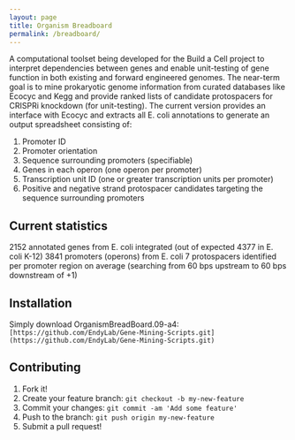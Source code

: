 ```yaml
---
layout: page
title: Organism Breadboard
permalink: /breadboard/
---
```


A computational toolset being developed for the Build a Cell project to interpret dependencies between genes and enable unit-testing of gene function in both existing and forward engineered genomes. The near-term goal is to mine prokaryotic genome information from curated databases like Ecocyc and Kegg and provide ranked lists of candidate protospacers for CRISPRi knockdown (for unit-testing). The current version provides an interface with Ecocyc and extracts all E. coli annotations to generate an output spreadsheet consisting of:
1. Promoter ID
2. Promoter orientation
3. Sequence surrounding promoters (specifiable)
4. Genes in each operon (one operon per promoter)
5. Transcription unit ID (one or greater transcription units per promoter)
6. Positive and negative strand protospacer candidates targeting the sequence surrounding promoters

## Current statistics
2152 annotated genes from E. coli integrated (out of expected 4377 in E. coli K-12)
3841 promoters (operons) from E. coli
7 protospacers identified per promoter region on average (searching from 60 bps upstream to 60 bps downstream of +1)

## Installation
Simply download OrganismBreadBoard.09-a4:
`[https://github.com/EndyLab/Gene-Mining-Scripts.git](https://github.com/EndyLab/Gene-Mining-Scripts.git)`

## Contributing

1. Fork it!
2. Create your feature branch: `git checkout -b my-new-feature`
3. Commit your changes: `git commit -am 'Add some feature'`
4. Push to the branch: `git push origin my-new-feature`
5. Submit a pull request!
